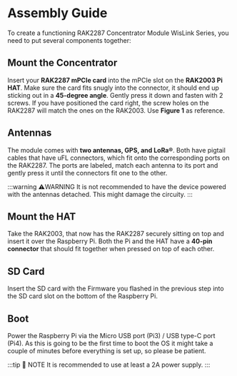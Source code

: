 # Assembly Guide

To create a functioning RAK2287 Concentrator Module WisLink Series, you need to put several components together:

## Mount the Concentrator

Insert your **RAK2287 mPCIe card** into the mPCIe slot on the **RAK2003 Pi HAT**. Make sure the card fits snugly into the connector, it should end up sticking out in a **45-degree angle**. Gently press it down and fasten with 2 screws. If you have positioned the card right, the screw holes on the RAK2287 will match the ones on the RAK2003. Use **Figure 1** as reference.

<rk-img
  src="/assets/images/wislink-lora/rak2287/quickstart/2prerequisites/3.assembly-of-the-concentrator-and-hat.jpg"
  width="50%"
  figure-number="1"
  caption="Assembly of the Concentrator and the HAT"
/>

## Antennas

The module comes with **two antennas, GPS, and LoRa®**. Both have pigtail cables that have uFL connectors, which fit onto the corresponding ports on the RAK2287. The ports are labeled, match each antenna to its port and gently press it until the connectors fit one to the other.

:::warning ⚠️WARNING
It is not recommended to have the device powered with the antennas detached. This might damage the circuity.
:::

## Mount the HAT

Take the RAK2003, that now has the RAK2287 securely sitting on top and insert it over the Raspberry Pi. Both the Pi and the HAT have a **40-pin connector** that should fit together when pressed on top of each other.

## SD Card

Insert the SD card with the Firmware you flashed in the previous step into the SD card slot on the bottom of the Raspberry Pi.

## Boot

Power the Raspberry Pi via the Micro USB port (Pi3) / USB type-C port (Pi4). As this is going to be the first time to boot the OS it might take a couple of minutes before everything is set up, so please be patient.  

:::tip 📝 NOTE
It is recommended to use at least a 2A power supply.
:::
